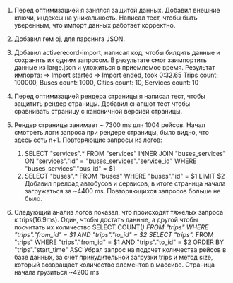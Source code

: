1. Перед оптимизацией я занялся защитой данных. Добавил внешние ключи, индексы на уникальность. Написал тест, чтобы быть уверенным, что импорт данных работает корректно.
2. Добавил гем oj, для парсинга JSON.
3. Добавил activerecord-import, написал код, чтобы билдить данные и сохранять их одним запросом.
  В результате смог заимпортить данные из large.json и уложиться в приемлемое время.
  Результат импорта:
  => Import started
  => Import ended, took  0:32.65
  Trips count: 100000, Buses count: 1000, Cities count: 10, Services count: 10

4. Перед оптимизацией рендера страницы я написал тест, чтобы защитить рендер страницы. Добавил снапшот тест чтобы сравнивать страницу с каноничной версией страницы.
5. Рендер страницы занимает ~ 7300 ms для 1004 рейсов.
  Начал смотреть логи запроса при рендере страницы, было видно, что здесь есть n+1.
  Повторяющие запросы из логов:
    1. SELECT "services".* FROM "services" INNER JOIN "buses_services" ON "services"."id" = "buses_services"."service_id" WHERE "buses_services"."bus_id" = $1
    2. SELECT  "buses".* FROM "buses" WHERE "buses"."id" = $1 LIMIT $2
  Добавил прелоад автобусов и сервисов, в итоге страница начала загружаться за ~4400 ms. Повторяющихся запросов больше не было.
6. Следующий анализ логов показал, что происходят тяжелых запроса к trips(16.9ms). Один, чтобы достать данные, а другой чтобы посчитать их количество
  SELECT COUNT(*) FROM "trips" WHERE "trips"."from_id" = $1 AND "trips"."to_id" = $2
  SELECT "trips".* FROM "trips" WHERE "trips"."from_id" = $1 AND "trips"."to_id" = $2 ORDER BY "trips"."start_time" ASC
  Убрал запрос на подсчет количества рейсов в базе данных, за счет принудительной загрузки trips и метод size, который возвращает количество элементов в массиве. Страница начала грузиться ~4200 ms
